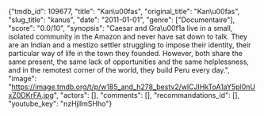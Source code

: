 {"tmdb_id": 109677, "title": "Kan\u00fas", "original_title": "Kan\u00fas", "slug_title": "kanus", "date": "2011-01-01", "genre": ["Documentaire"], "score": "0.0/10", "synopsis": "Caesar and Gra\u00f1a live in a small, isolated community in the Amazon and never have sat down to talk. They are an Indian and a mestizo settler struggling to impose their identity, their particular way of life in the town they founded. However, both share the same present, the same lack of opportunities and the same helplessness, and in the remotest corner of the world, they build Peru every day.", "image": "https://image.tmdb.org/t/p/w185_and_h278_bestv2/wlCJIHkToA1aY5pl0nUxZ0DKrFA.jpg", "actors": [], "comments": [], "recommandations_id": [], "youtube_key": "nzHjlImSHho"}